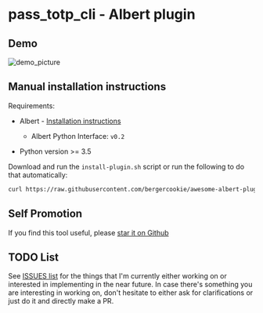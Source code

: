 # pass_totp_cli - Albert plugin

## Demo

![demo_picture](https://raw.githubusercontent.com/bergercookie/awesome-albert-plugins/master/misc/pass_totp_cli.png)

## Manual installation instructions

Requirements:

- Albert - [Installation instructions](https://albertlauncher.github.io/docs/installing/)
    - Albert Python Interface: ``v0.2``

- Python version >= 3.5

Download and run the ``install-plugin.sh`` script or run the following to do
that automatically:

```sh
curl https://raw.githubusercontent.com/bergercookie/awesome-albert-plugins/master/plugins/pass_totp_cli//install-plugin.sh | bash
```

## Self Promotion

If you find this tool useful, please [star it on Github](https://github.com/bergercookie/awesome-albert-plugins)

## TODO List

See [ISSUES list](https://github.com/bergercookie/awesome-albert-plugins/issues) for the things that
I'm currently either working on or interested in implementing in the near
future. In case there's something you are interesting in working on, don't
hesitate to either ask for clarifications or just do it and directly make a PR.
